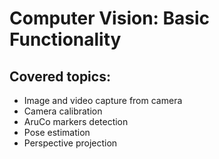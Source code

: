 # Computer Vision: Basic Functionality

## Covered topics:

- Image and video capture from camera
- Camera calibration
- AruCo markers detection
- Pose estimation
- Perspective projection
